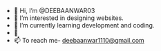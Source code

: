 - 👋 Hi, I’m @DEEBAANWAR03
- 👀 I’m interested in designing websites.
- 🌱 I’m currently learning development and coding.
- 💞️ 
- 📫 To reach me- deebaanwar1110@gmail.com

<!---
DEEBAANWAR03/DEEBAANWAR03 is a ✨ special ✨ repository because its `README.md` (this file) appears on your GitHub profile.
You can click the Preview link to take a look at your changes.
--->
